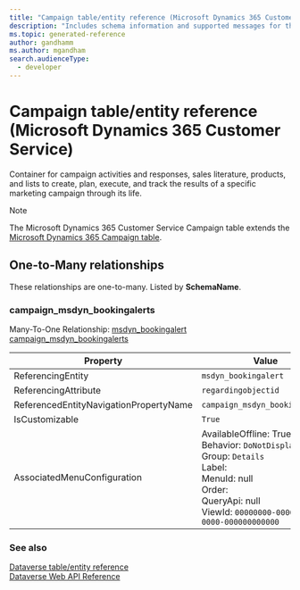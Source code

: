 ```yaml
---
title: "Campaign table/entity reference (Microsoft Dynamics 365 Customer Service)"
description: "Includes schema information and supported messages for the Campaign table/entity with Microsoft Dynamics 365 Customer Service."
ms.topic: generated-reference
author: gandhamm
ms.author: mgandham
search.audienceType: 
  - developer
---
```


# Campaign table/entity reference (Microsoft Dynamics 365 Customer Service)

Container for campaign activities and responses, sales literature, products, and lists to create, plan, execute, and track the results of a specific marketing campaign through its life.

> [!NOTE]
> The Microsoft Dynamics 365 Customer Service Campaign table extends the [Microsoft Dynamics 365 Campaign table](/dynamics365/developer/reference/entities/campaign).




## One-to-Many relationships

These relationships are one-to-many. Listed by **SchemaName**.

### <a name="BKMK_campaign_msdyn_bookingalerts"></a> campaign_msdyn_bookingalerts

Many-To-One Relationship: [msdyn_bookingalert campaign_msdyn_bookingalerts](msdyn_bookingalert.md#BKMK_campaign_msdyn_bookingalerts)

|Property|Value|
|---|---|
|ReferencingEntity|`msdyn_bookingalert`|
|ReferencingAttribute|`regardingobjectid`|
|ReferencedEntityNavigationPropertyName|`campaign_msdyn_bookingalerts`|
|IsCustomizable|`True`|
|AssociatedMenuConfiguration|AvailableOffline: True<br />Behavior: `DoNotDisplay`<br />Group: `Details`<br />Label: <br />MenuId: null<br />Order: <br />QueryApi: null<br />ViewId: `00000000-0000-0000-0000-000000000000`|



### See also

[Dataverse table/entity reference](/power-apps/developer/data-platform/reference/about-entity-reference)  
[Dataverse Web API Reference](/power-apps/developer/data-platform/webapi/reference/about)   

